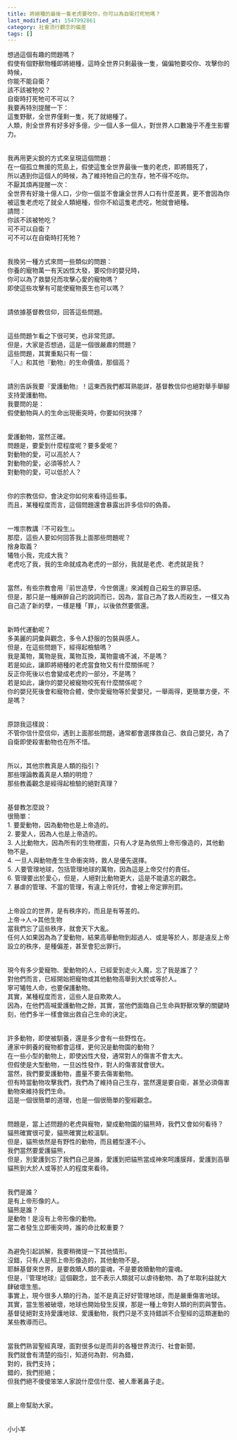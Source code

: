 ```yaml
---
title: 將絕種的最後一隻老虎要咬你，你可以為自衛打死牠嗎？
last_modified_at: 1547992861
category: 社會流行觀念的偏差
tags: []
---
```


<p>想過這個有趣的問題嗎？<br/>假使有個野獸物種即將絕種，這時全世界只剩最後一隻，偏偏牠要咬你、攻擊你的時候，<br/>你能不能自衛？<br/>該不該被牠咬？<br/>自衛時打死牠可不可以？<br/><!--more-->我要再特別提醒一下：<br/>這隻野獸，全世界僅剩一隻，死了就絕種了。<br/>人類，則全世界有好多好多億，少一個人多一個人，對世界人口數幾乎不產生影響力。<br/><br/><br/>我再用更尖銳的方式來呈現這個問題：<br/>在一個孤立無援的荒島上，假使這隻全世界最後一隻的老虎，即將餓死了，<br/>所以遇到你這個人的時候，為了維持牠自己的生存，牠不得不吃你。<br/>不厭其煩再提醒一次：<br/>全世界有好幾十億人口，少你一個並不會讓全世界人口有什麼差異，更不會因為你被這隻老虎吃了就全人類絕種，但你不給這隻老虎吃，牠就會絕種。<br/>請問：<br/>你該不該被牠吃？<br/>可不可以自衛？<br/>可不可以在自衛時打死牠？<br/><br/><br/>我換另一種方式來問一些類似的問題：<br/>你養的寵物萬一有天凶性大發，要咬你的嬰兒時，<br/>你可以為了救嬰兒而攻擊心愛的寵物嗎？<br/>即使這些攻擊有可能使寵物喪生也可以嗎？<br/><br/><br/>請依據基督教信仰，回答這些問題。<br/><br/><br/>這些問題乍看之下很可笑，也非常荒謬。<br/>但是，大家是否想過，這是一個很嚴肅的問題？<br/>這些問題，其實重點只有一個：<br/>『人』和其他『動物』的生命價值，那個高？<br/><br/><br/>請別告訴我要『愛護動物』！這東西我們都耳熟能詳，基督教信仰也絕對舉手舉腳支持愛護動物。<br/>我要問的是：<br/>假使動物與人的生命出現衝突時，你要如何抉擇？<br/><br/><br/>愛護動物，當然正確。<br/>問題是，要愛到什麼程度呢？要多愛呢？<br/>對動物的愛，可以高於人？<br/>對動物的愛，必須等於人？<br/>對動物的愛，可以低於人？<br/><br/><br/>你的宗教信仰，會決定你如何來看待這些事。<br/>而且，某種程度而言，這個問題還會暴露出許多信仰的偽善。<br/><br/><br/>一堆宗教講『不可殺生』。<br/>那麼，這些人要如何回答我上面那些問題呢？<br/>捨身取義？<br/>犧牲小我，完成大我？<br/>老虎吃了我，我的生命就成為老虎的一部分，我就是老虎、老虎就是我？<br/><br/><br/>當然，有些宗教會用『前世造孽，今世償還』來減輕自己殺生的罪惡感。<br/>但是，那只是一種麻醉自己的說詞而已，因為，當自己為了救人而殺生，一樣又為自己造了新的孽，一樣是種「罪」，以後依然要償還。<br/><br/><br/>新時代運動呢？<br/>多美麗的詞彙與觀念，多令人舒服的包裝與感人。<br/>但是，在這些問題下，經得起檢驗嗎？<br/>我是萬物，萬物是我，萬物互換，萬物靈魂不滅，不是嗎？<br/>若是如此，讓即將絕種的老虎當食物又有什麼關係呢？<br/>反正你死後以也會變成老虎的一部分，不是嗎？<br/>若是如此，讓你的嬰兒被寵物咬死有什麼關係呢？<br/>你的嬰兒死後會和寵物合體，使你愛寵物等於愛嬰兒，一舉兩得，更簡單方便，不是嗎？<br/><br/><br/>原諒我這樣說：<br/>不管你信什麼信仰，遇到上面那些問題，通常都會選擇救自己、救自己嬰兒，為了自衛即使殺害動物也在所不惜。<br/><br/><br/>所以，其他宗教真是人類的指引？<br/>那些理論教義真是人類的明燈？<br/>那些教義觀念是經得起檢驗的絕對真理？<br/><br/><br/>基督教怎麼說？<br/>很簡單：<br/>1.	要愛動物，因為動物也是上帝造的。<br/>2.	要愛人，因為人也是上帝造的。<br/>3.	人比動物大，因為所有的生物裡面，只有人才是為依照上帝形像造的，其他動物不是。<br/>4.	一旦人與動物產生生命衝突時，救人是優先選擇。<br/>5.	人要管理地球，包括管理地球的萬物，因為這是上帝交付的責任。<br/>6.	管理要出於愛心，但是，人絕對比動物更大，這是不能遺忘的觀念。<br/>7.	暴虐的管理、不當的管理，有違上帝託付，會被上帝定罪刑罰。<br/><br/><br/>上帝設立的世界，是有秩序的，而且是有等差的。<br/>上帝→人→其他生物<br/>當我們忘了這些秩序，就會天下大亂。<br/>任何人如果因為為了愛動物，結果高舉動物到超過人、或是等於人，那是違反上帝設立的秩序，是種偏差，甚至會犯出罪行。<br/><br/><br/>現今有多少愛寵物、愛動物的人，已經愛到走火入魔，忘了我是誰了？<br/>對他們而言，已經開始把寵物或其他動物高舉到大於或等於人。<br/>寧可犧牲人命，也要保護動物。<br/>其實，某種程度而言，這些人是自欺欺人。<br/>因為，在他們高喊愛護動物之餘，其實，當他們面臨自己生命與野獸攻擊的關鍵時刻，他們多半一樣會做出救自己生命的決定。<br/><br/><br/>許多動物，即使被馴養，還是多少會有一些野性在。<br/>連家中飼養的寵物都會這樣，更何況是動物園的動物？<br/>在一些小型的動物上，即使凶性大發，通常對人的傷害不會太大。<br/>但假使是大型動物，一旦凶性發作，對人的傷害就會很大。<br/>當然，我們要愛護動物，盡量不要去傷害動物。<br/>但有時當動物攻擊我們，我們為了維持自己生存，當然還是要自衛，甚至必須傷害動物來維持我們生命。<br/>這是一個很簡單的道理，也是一個很簡單的聖經觀念。<br/><br/><br/>問題是，當上述問題的老虎與寵物，變成動物園的貓熊時，我們又會如何看待？<br/>貓熊確實很可愛，貓熊確實比較溫馴。<br/>但是，貓熊依然是有野性的動物，而且體型還不小。<br/>我們當然要愛護貓熊，<br/>但是，別愛護到忘了我們自己是誰，愛護到把貓熊當成神來呵護膜拜，愛護到高舉貓熊到大於人或等於人的程度來看待。<br/><br/><br/>我們是誰？<br/>是有上帝形像的人。<br/>貓熊是誰？<br/>是動物！是沒有上帝形像的動物。<br/>當二者發生立即衝突時，誰的命比較重要？<br/><br/><br/>為避免引起誤解，我要稍微提一下其他情形。<br/>沒錯，只有人是照上帝形像造的，其他動物不是。<br/>耶穌基督來世界，是要救贖人類的靈魂，不是要救贖動物的靈魂。<br/>但是，『管理地球』這個觀念，並不表示人類就可以虐待動物、為了牟取利益就大肆破壞生態。<br/>事實上，現今很多人類的行為，並不是真正好好管理地球，而是嚴重傷害地球。<br/>其實，當生態被破壞，地球也開始發生反撲，那是一種上帝對人類的刑罰與警告。<br/>基督徒絕對支持愛護地球、愛護動物，我們只是不支持錯誤不合聖經的這類運動的某些教導而已。<br/><br/><br/>當我們熟習聖經真理，面對很多似是而非的各種世界流行、社會新聞，<br/>我們就會有清楚的指引，知道何為對、何為錯，<br/>對的，我們支持；<br/>錯的，我們拒絕；<br/>但我們絕不傻傻笨笨人家說什麼信什麼、被人牽著鼻子走。<br/><br/><br/>願上帝幫助大家。<br/><br/><br/>小小羊<br/></p>